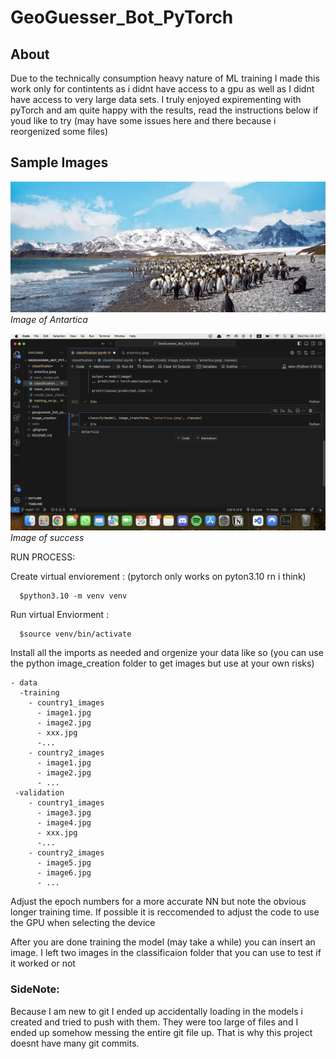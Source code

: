 # GeoGuesser_Bot_PyTorch

## About
<p>Due to the technically consumption heavy nature of ML training I made this work only for contintents as i didnt have access to a gpu as well as I didnt have access to very large data sets. I truly enjoyed expirementing with pyTorch and am quite happy with the results, read the instructions below if youd like to try (may have some issues here and there because i reorgenized some files)</p>

## Sample Images

![Sample Image 1](classification/antartica.jpeg)
*Image of Antartica*

![Sample Image 2](imagesForReadMe/screenshot_success.jpg)
*Image of success*

<p>
  RUN PROCESS:

Create virtual enviorement :  (pytorch only works on pyton3.10 rn i think)

      $python3.10 -m venv venv   

Run virtual Enviorment : 

      $source venv/bin/activate     

</p>
<p>
  Install all the imports as needed and orgenize your data like so
  (you can use the python image_creation folder to get images but use at your own risks)
  
  ```
  - data
    -training
      - country1_images
        - image1.jpg
        - image2.jpg
        - xxx.jpg
        -...
      - country2_images
        - image1.jpg
        - image2.jpg
        - ...
   -validation
      - country1_images
        - image3.jpg
        - image4.jpg
        - xxx.jpg
        -...
      - country2_images
        - image5.jpg
        - image6.jpg
        - ...
  ```

</p>
<p>
  Adjust the epoch numbers for a more accurate NN but note the obvious longer training time. If possible it is reccomended to adjust the code to use the GPU when selecting the device
</p>

<p>After you are done training the model (may take a while) you can insert an image. I left two images in the classificaion folder that you can use to test if it worked or not</p>

### SideNote:
<p>Because I am new to git I ended up accidentally loading in the models i created and tried to push with them. They were too large of files and I ended up somehow messing the entire git file up. That is why this project doesnt have many git commits.</p>

